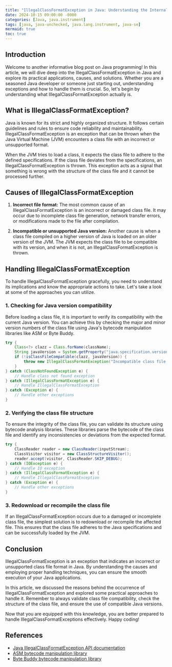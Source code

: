 ```yaml
---
title: "IllegalClassFormatException in Java: Understanding the Internal Structure"
date: 2024-10-15 09:00:00 -0000
categories: [Java, java.instrument]
tags: [java, java-unchecked, java.lang.instrument, java-se]
mermaid: true
toc: true
---
```



## Introduction

Welcome to another informative blog post on Java programming! In this article, we will dive deep into the IllegalClassFormatException in Java and explore its practical applications, causes, and solutions. Whether you are a seasoned Java developer or someone just starting out, understanding exceptions and how to handle them is crucial. So, let's begin by understanding what IllegalClassFormatException actually is.

## What is IllegalClassFormatException?

Java is known for its strict and highly organized structure. It follows certain guidelines and rules to ensure code reliability and maintainability. IllegalClassFormatException is an exception that can be thrown when the Java Virtual Machine (JVM) encounters a class file with an incorrect or unsupported format.

When the JVM tries to load a class, it expects the class file to adhere to the defined specifications. If the class file deviates from the specifications, an IllegalClassFormatException is thrown. This exception acts as a signal that something is wrong with the structure of the class file and it cannot be processed further.

## Causes of IllegalClassFormatException

1. **Incorrect file format:** The most common cause of an IllegalClassFormatException is an incorrect or damaged class file. It may occur due to incomplete class file generation, network transfer errors, or modifications made to the file after compilation.

2. **Incompatible or unsupported Java version:** Another cause is when a class file compiled on a higher version of Java is loaded on an older version of the JVM. The JVM expects the class file to be compatible with its version, and when it is not, an IllegalClassFormatException is thrown.

## Handling IllegalClassFormatException

To handle IllegalClassFormatException gracefully, you need to understand its implications and know the appropriate actions to take. Let's take a look at some of the approaches you can utilize.

### 1. Checking for Java version compatibility

Before loading a class file, it is important to verify its compatibility with the current Java version. You can achieve this by checking the major and minor version numbers of the class file using Java's bytecode manipulation libraries like ASM or Byte Buddy.

```java
try {
    Class<?> clazz = Class.forName(className);
    String javaVersion = System.getProperty("java.specification.version");
    if (!isClassFileCompatible(clazz, javaVersion)) {
        throw new IllegalClassFormatException("Incompatible class file!");
    }
} catch (ClassNotFoundException e) {
    // Handle class not found exception
} catch (IllegalClassFormatException e) {
    // Handle IllegalClassFormatException
} catch (Exception e) {
    // Handle other exceptions
}
```

### 2. Verifying the class file structure

To ensure the integrity of the class file, you can validate its structure using bytecode analysis libraries. These libraries parse the bytecode of the class file and identify any inconsistencies or deviations from the expected format.

```java
try {
    ClassReader reader = new ClassReader(inputStream);
    ClassVisitor visitor = new ClassStructureVisitor();
    reader.accept(visitor, ClassReader.SKIP_DEBUG);
} catch (IOException e) {
    // Handle IO exception
} catch (IllegalClassFormatException e) {
    // Handle IllegalClassFormatException
} catch (Exception e) {
    // Handle other exceptions
}
```

### 3. Redownload or recompile the class file

If an IllegalClassFormatException occurs due to a damaged or incomplete class file, the simplest solution is to redownload or recompile the affected file. This ensures that the class file adheres to the Java specifications and can be successfully loaded by the JVM.

## Conclusion

IllegalClassFormatException is an exception that indicates an incorrect or unsupported class file format in Java. By understanding the causes and employing proper handling techniques, you can ensure the smooth execution of your Java applications.

In this article, we discussed the reasons behind the occurrence of IllegalClassFormatException and explored some practical approaches to handle it. Remember to always validate class file compatibility, check the structure of the class file, and ensure the use of compatible Java versions.

Now that you are equipped with this knowledge, you are better prepared to handle IllegalClassFormatExceptions effectively. Happy coding!

## References

- [Java IllegalClassFormatException API documentation](https://docs.oracle.com/javase/10/docs/api/java/lang/instrument/IllegalClassFormatException.html)
- [ASM bytecode manipulation library](https://asm.ow2.io/)
- [Byte Buddy bytecode manipulation library](https://bytebuddy.net/)